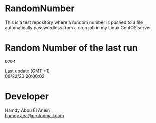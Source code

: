 # RandomNumber    
This is a test repository where a random number is pushed to a file automatically passwordless from a cron job in my Linux CentOS server    
# Random Number of the last run   
9704
      
Last update (GMT +1)    
08/22/23 20:00:02
# Developer    
Hamdy Abou El Anein   
hamdy.aea@protonmail.com
